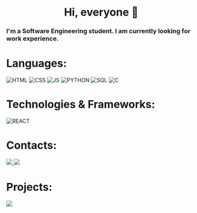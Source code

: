 <h1 align="center">Hi, everyone 👋</h1>
<h3 >I'm a Software Engineering student. I am currently looking for work experience.</h3>

<h1>Languages:</h1>
<div>
<img src="https://img.shields.io/badge/HTML-black?style=for-the-badge&logo=html5" title="HTML"/>
<img src="https://img.shields.io/badge/CSS-black?&style=for-the-badge&logo=css3&logoColor=blue"title="CSS"/>
<img src="https://img.shields.io/badge/javascript-black?style=for-the-badge&logo=javascript" title="JS"/>
<img src="https://img.shields.io/badge/python-black?style=for-the-badge&logo=python"title="PYTHON"/>
<img src="https://img.shields.io/badge/SQL-black?style=for-the-badge&logo=SQL" title="SQL"/>
<img src="https://img.shields.io/badge/-black?style=for-the-badge&logo=C&logoColor=white" title="C"/>
<h1>Technologies & Frameworks:</h1>         
</div>
<img src="https://img.shields.io/badge/React-20232A?style=for-the-badge&logo=react&logoColor=61DAFB" title="REACT" />
</div>
<h1>Contacts:</h1>
<div>
  <a href="https://www.linkedin.com/in/vinicius-benassuli-lima-614261248/" target="_blank"> <img src="https://img.shields.io/badge/-LinkedIn-%230077B5?style=for-the-badge&logo=linkedin&logoColor=white"> </a>
  <a href = "mailto:vinicius.limad3v@gmail.com" target="_blank"><img src="https://img.shields.io/badge/Gmail-D14836?style=for-the-badge&logo=gmail&logoColor=white" target="_blank"></a>
  </div>
  <h1>Projects:</h1>
  <div>
    <a href='https://vnnih.github.io/calc.js/'>
    <img src='https://img.shields.io/badge/CALCULATOR-white?style=for-the-badge&logo=FeatHub&logoColor=black'>
    </a>
  </div>
  
